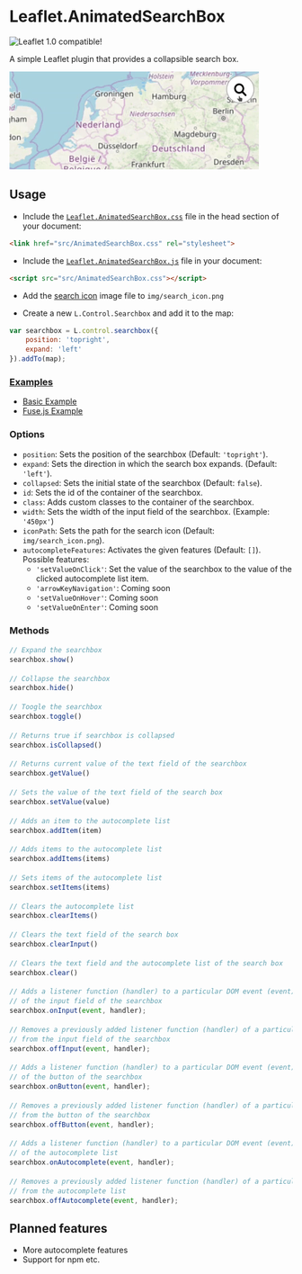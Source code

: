 # Leaflet.AnimatedSearchBox

![Leaflet 1.0 compatible!](https://img.shields.io/badge/Leaflet%201.0-%E2%9C%93-1EB300.svg?style=flat)

A simple Leaflet plugin that provides a collapsible search box.

![demo](assets/demo_800px.gif)

## Usage

- Include the [`Leaflet.AnimatedSearchBox.css`](https://github.com/luka1199/Leaflet.AnimatedSearchBox/releases/latest/download/Leaflet.AnimatedSearchBox.css
) file in the head section of your document:

```html
<link href="src/AnimatedSearchBox.css" rel="stylesheet">
```

- Include the [`Leaflet.AnimatedSearchBox.js`](https://github.com/luka1199/Leaflet.AnimatedSearchBox/releases/latest/download/Leaflet.AnimatedSearchBox.js
) file in your document:

```html
<script src="src/AnimatedSearchBox.css"></script>
```

- Add the [search icon](https://github.com/luka1199/Leaflet.AnimatedSearchBox/releases/latest/download/search_icon.png) image file to `img/search_icon.png`

- Create a new `L.Control.Searchbox` and add it to the map:

```javascript
var searchbox = L.control.searchbox({
    position: 'topright',
    expand: 'left'
}).addTo(map);
```

### [Examples](https://luka1199.github.io/Leaflet.AnimatedSearchBox/examples/)

- [Basic Example](https://luka1199.github.io/Leaflet.AnimatedSearchBox/examples/example1.html)
- [Fuse.js Example](https://luka1199.github.io/Leaflet.AnimatedSearchBox/examples/example_fuse.html)

### Options

- `position`: Sets the position of the searchbox (Default: `'topright'`).  
- `expand`: Sets the direction in which the search box expands. (Default: `'left'`).  
- `collapsed`: Sets the initial state of the searchbox (Default: `false`).  
- `id`: Sets the id of the container of the searchbox.  
- `class`: Adds custom classes to the container of the searchbox.  
- `width`: Sets the width of the input field of the searchbox. (Example: `'450px'`)
- `iconPath`: Sets the path for the search icon (Default: `img/search_icon.png`).
- `autocompleteFeatures`: Activates the given features (Default: `[]`).  
Possible features:
  - `'setValueOnClick'`: Set the value of the searchbox to the value of the clicked autocomplete list item.
  - `'arrowKeyNavigation'`: Coming soon
  - `'setValueOnHover'`: Coming soon
  - `'setValueOnEnter'`: Coming soon

### Methods

```javascript
// Expand the searchbox
searchbox.show()

// Collapse the searchbox
searchbox.hide()

// Toogle the searchbox
searchbox.toggle()

// Returns true if searchbox is collapsed
searchbox.isCollapsed()

// Returns current value of the text field of the searchbox
searchbox.getValue()

// Sets the value of the text field of the search box
searchbox.setValue(value)

// Adds an item to the autocomplete list
searchbox.addItem(item)

// Adds items to the autocomplete list
searchbox.addItems(items)

// Sets items of the autocomplete list
searchbox.setItems(items)

// Clears the autocomplete list
searchbox.clearItems()

// Clears the text field of the search box
searchbox.clearInput()

// Clears the text field and the autocomplete list of the search box
searchbox.clear()

// Adds a listener function (handler) to a particular DOM event (event)
// of the input field of the searchbox
searchbox.onInput(event, handler);

// Removes a previously added listener function (handler) of a particular DOM event (event)
// from the input field of the searchbox
searchbox.offInput(event, handler);

// Adds a listener function (handler) to a particular DOM event (event)
// of the button of the searchbox
searchbox.onButton(event, handler);

// Removes a previously added listener function (handler) of a particular DOM event (event)
// from the button of the searchbox
searchbox.offButton(event, handler);

// Adds a listener function (handler) to a particular DOM event (event)
// of the autocomplete list
searchbox.onAutocomplete(event, handler);

// Removes a previously added listener function (handler) of a particular DOM event (event)
// from the autocomplete list
searchbox.offAutocomplete(event, handler);

```

## Planned features

- More autocomplete features
- Support for npm etc.
